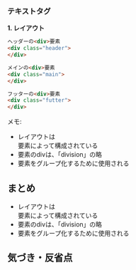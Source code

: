 ### テキストタグ

**1. レイアウト**

```html
ヘッダーの<div>要素
<div class="header">
</div>
```

```html
メインの<div>要素
<div class="main">
</div>
```

```html
フッターの<div>要素
<div class="futter">
</div>
```

メモ:
- レイアウトは<div>要素によって構成されている
- <div>要素のdivは、「division」の略
- 要素をグループ化するために使用される

## まとめ
- レイアウトは<div>要素によって構成されている
- <div>要素のdivは、「division」の略
- 要素をグループ化するために使用される

## 気づき・反省点
